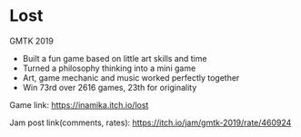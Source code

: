# Lost

GMTK 2019

- Built a fun game based on little art skills and time
- Turned a philosophy thinking into a mini game
- Art, game mechanic and music worked perfectly together
- Win 73rd over 2616 games, 23th for originality

Game link: https://inamika.itch.io/lost

Jam post link(comments, rates): https://itch.io/jam/gmtk-2019/rate/460924
